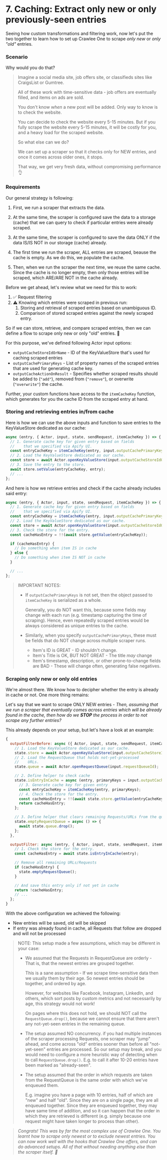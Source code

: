 # 7. Caching: Extract only new or only previously-seen entries

Seeing how custom transformations and filtering work, now let's put the two together to learn how to set up Crawlee One to scrape *only new* or *only "old"* entries.

### Scenario

Why would you do that?

> Imagine a social media site, job offers site, or classifieds sites like CraigsList or Gumtree.
>
> All of these work with time-sensitive data - job offers are eventually filled, and items on ads are sold.
>
> You don't know *when* a new post will be added. Only way to know is to check the website.
>
> You can decide to check the website every 5-15 minutes. But if you fully scrape the website every 5-15 minutes, it will be costly for you, and a heavy load for the scraped website.
>
> So what else can we do?
>
> We can set up a scraper so that it checks only for NEW entries, and once it comes across older ones, it stops.
>
> That way, we get very fresh data, without compromising performance 👌

### Requirements

Our general strategy is following:

1. First, we run a scraper that extracts the data.

2. At the same time, the scraper is configured save the data to a storage (cache) that we can query to check if particular entries were already scraped.

3. At the same time, the scraper is configured to save the data ONLY if the data IS/IS NOT in our storage (cache) already.

4. The first time we run the scraper, ALL entries are scraped, beause the cache is empty. As we do this, we populate the cache.

5. Then, when we run the scraper the next time, we reuse the same cache. Since the cache is no longer empty, then only those entries will be scraped, which ARE/ARE NOT in the cache already.

Before we get ahead, let's review what we need for this to work:
1. ✅ Request filtering
2. ⚠️ Knowing which entries were scraped in previous run:
   1. Storing and retrieval of scraped entries based on unambiguous ID.
   2. Comparison of stored scraped entries against the newly scraped entry.

So if we can store, retrieve, and compare scraped entries, then we can define a flow to scrape only new or only "old" entries. 🤔

For this purpose, we've defined following Actor input options:
- `outputCacheStoreIdOrName` - ID of the KeyValueStore that's used for caching scraped entries
- `outputCachePrimaryKeys` - List of property names of the scraped entries that are used for generating cache key.
- `outputCacheActionOnResult` - Specifies whether scraped results should be added to (`"add"`), removed from (`"remove"`), or overwrite (`"overwrite"`) the cache.

Further, your custom functions have access to the `itemCacheKey` function, which generates for you the cache ID from the scraped entry at hand.

### Storing and retrieving entries in/from cache

Here is how we can use the above inputs and function to save entries to the KeyValueStore dedicated as our cache:

```js
async (entry, { Actor, input, state, sendRequest, itemCacheKey }) => {
  // 1. Generate cache key for given entry based on fields
  //    that we specified via Apify UI.
  const entryCacheKey = itemCacheKey(entry, input.outputCachePrimaryKeys);
  // 2. Load the KeyValueStore dedicated as our cache.
  const store = await Actor.openKeyValueStore(input.outputCacheStoreIdOrName);
  // 3. Save the entry to the store.
  await store.setValue(entryCacheKey, entry);
  // ...
};
```

And here is how we retrieve entries and check if the cache already includes said entry:

```js
async (entry, { Actor, input, state, sendRequest, itemCacheKey }) => {
  // 1. Generate cache key for given entry based on fields
  //    that we specified via Apify UI.
  const entryCacheKey = itemCacheKey(entry, input.outputCachePrimaryKeys);
  // 2. Load the KeyValueStore dedicated as our cache.
  const store = await Actor.openKeyValueStore(input.outputCacheStoreIdOrName);
  // 3. Check the store for the entry.
  const cacheHasEntry = !!(await store.getValue(entryCacheKey));

  if (cacheHasEntry) {
    // Do something when item IS in cache
  } else {
    // Do something when item IS NOT in cache
  }

  // ...
};
```

> IMPORTANT NOTES:
> - If `outputCachePrimaryKeys` is not set, then the object passed to `itemCacheKey` is serialized as a whole.
>
>     Generally, you do NOT want this, because some fields may change with each run (e.g. timestamp capturing the time of scraping). Hence, even repeatedly scraped entries would be always considered as unique entries to the cache.
>
> - Similarly, when you specify `outputCachePrimaryKeys`, these must be fields that do NOT change across multiple scraper runs.
>
>    - Item's ID is GREAT - ID shouldn't change.
>    - Item's Title is OK, BUT NOT GREAT - The title *may* change
>    - Item's timestamp, description, or other prone-to-change fields are BAD - These will change often, generating false negatives.


### Scraping only new or only old entries

We're almost there. We know how to decipher whether the entry is already in cache or not. One more thing remains:

Let's say that we want to scrape ONLY NEW entries - *Then, assuming that we run a scraper that eventually comes across entries which will be already found in the cache, then how do we **STOP** the process in order to not scrape any further entries?*

This already depends on your setup, but let's have a look at an example:

```js
{
  outputFilterBefore: async ({ Actor, input, state, sendRequest, itemCacheKey }) => {
    // 1. Load the KeyValueStore dedicated as our cache.
    state.store = await Actor.openKeyValueStore(input.outputCacheStoreIdOrName);
    // 2. Load the RequestQueue that holds not-yet-processed
    //    URLs.
    state.queue = await Actor.openRequestQueue(input.requestQueueId);

    // 2. Define helper to check cache
    state.isEntryInCache = async (entry, primaryKeys = input.outputCachePrimaryKeys) => {
      // 3. Generate cache key for given entry
      const entryCacheKey = itemCacheKey(entry, primaryKeys);
      // 4. Check the store for the entry.
      const cacheHasEntry = !!(await state.store.getValue(entryCacheKey));
      return cacheHasEntry;
    };

    // 3. Define helper that clears remaining Requests/URLs from the queue
    state.emptyRequestQueue = async () => {
      await state.queue.drop();
    };
  },

  outputFilter: async (entry, { Actor, input, state, sendRequest, itemCacheKey }) => {
    // 1. Check the store for the entry.
    const cacheHasEntry = await state.isEntryInCache(entry);

    // Remove all remaining URLs/Requests
    if (cacheHasEntry) {
      state.emptyRequestQueue();
    }

    // And save this entry only if not yet in cache
    return !cacheHasEntry;
    // ...
  }; 
}
```

With the above configuration we achieved the following:
- New entries will be saved, old will be skipped
- If entry was already found in cache, all Requests that follow are dropped and will not be processed

> NOTE: This setup made a few assumptions, which may be different in your case:
> - We assumed that the Requests in RequestQueue are orderly - That is, that the newest entries are grouped together.
>
>    This is a sane assumption - If we scrape time-sensitive data
>    then we usually them by their age. So newest entries should be together, and ordered by age.
>
>    However, for websites like Facebook, Instagram, LinkedIn, and others, which sort posts by custom metrics and not necessarily by age, this strategy would not work!
>
>    On pages where this does not hold, we should NOT call the `RequestQueue.drop()`, because we cannot ensure that there aren't any not-yet-seen entries in the remaining queue.
>
> - The setup assumed NO concurrency. if you had multiple instances of the scraper processing Requests, one scraper may "jump" ahead, and come across "old" entries sooner than before all "not-yet-seen" entries are processed. So our setup may break, and you would need to configure a more heuristic way of detecting when to call `RequestQueue.drop()`. E.g. to call it after 10-20 entries have been marked as "already-seen".
>
> - The setup assumed that the order in which requests are taken from the RequestQueue is the same order with which we've enqueued them.
>
>    E.g. imagine you have a page with 10 entries, half of which are "new" and half "old". Since they are on a single page, they are all enqueued together. Since they are enqueued together, they may have same time of addition, and so it can happen that the order in which they are retrieved is different (e.g. simply because one request might have taken longer to process than other).

> *Congrats! This was by far the most complex use of Crawlee One. You learnt how to scrape only newest or to exclude newest entries. You can now work well with the hooks that Crawlee One offers, and can do advanced setups. All of that without needing anything else than the scraper itself. 🚀*
